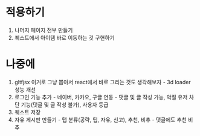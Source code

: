 # 적용하기

1. 나머지 페이지 전부 만들기
2. 퀘스트에서 아이템 바로 이동하는 것 구현하기

# 나중에

1. gltfjsx 이거로 그냥 뽑아서 react에서 바로 그리는 것도 생각해보자 - 3d loader 성능 개선
2. 로그인 기능 추가 - 네이버, 카카오, 구글 연동 - 댓글 및 글 작성 가능, 악질 유저 차단 기능(댓글 및 글 작성 불가), 사용자 등급
3. 퀘스트 저장
4. 자유 게시판 만들기 - 탭 분류(공략, 팁, 자유, 신고), 추천, 비추 - 댓글에도 추천 비추
